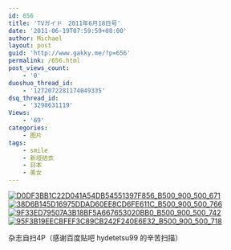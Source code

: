 ```yaml
---
id: 656
title: 'TVガイド　2011年6月18日号'
date: '2011-06-19T07:59:59+08:00'
author: Michael
layout: post
guid: 'http://www.gakky.me/?p=656'
permalink: /656.html
post_views_count:
    - '0'
duoshuo_thread_id:
    - '1272072281174049335'
dsq_thread_id:
    - '3298631119'
Views:
    - '69'
categories:
    - 图片
tags:
    - smile
    - 新垣结衣
    - 日本
    - 美女
---
```


[![D0DF3BB1C22D041A54DB54551397F856_B500_900_500_671](http://www.yui-aragaki.org/wp-content/uploads/img/D0DF3BB1C22D041A54DB54551397F856_B500_900_500_671.jpeg)](http://www.yui-aragaki.org/wp-content/uploads/img/D0DF3BB1C22D041A54DB54551397F856_B1280_1280_762_1024.jpeg) [![38D6B145D16975DDAD60EE8CD6FE611C_B500_900_500_766](http://www.yui-aragaki.org/wp-content/uploads/img/38D6B145D16975DDAD60EE8CD6FE611C_B500_900_500_766.jpeg)](http://www.yui-aragaki.org/wp-content/uploads/img/38D6B145D16975DDAD60EE8CD6FE611C_B1280_1280_667_1023.jpeg) [![9F33ED79507A3B18BF5A667653020BB0_B500_900_500_742](http://www.yui-aragaki.org/wp-content/uploads/img/9F33ED79507A3B18BF5A667653020BB0_B500_900_500_742.jpeg)](http://www.yui-aragaki.org/wp-content/uploads/img/9F33ED79507A3B18BF5A667653020BB0_B1280_1280_690_1024.jpeg) [![95F3B19EECBFEF3C89CB242F240E6E32_B500_900_500_718](http://www.yui-aragaki.org/wp-content/uploads/img/95F3B19EECBFEF3C89CB242F240E6E32_B500_900_500_718.jpeg)](http://www.yui-aragaki.org/wp-content/uploads/img/95F3B19EECBFEF3C89CB242F240E6E32_B1280_1280_712_1023.jpeg)

 杂志自扫4P（感谢百度贴吧 hydetetsu99 的辛苦扫描）